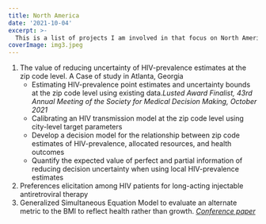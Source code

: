 ```yaml
---
title: North America
date: '2021-10-04'
excerpt: >- 
  This is a list of projects I am involved in that focus on North America.
coverImage: img3.jpeg
---
```

1.  The value of reducing uncertainty of HIV-prevalence estimates at the zip code level. A Case of study in Atlanta, Georgia
    *   Estimating HIV-prevalence point estimates and uncertainty bounds at the zip code level using existing data.*Lusted Award Finalist, 43rd Annual Meeting of the Society for Medical Decision Making, October 2021*
    *   Calibrating an HIV transmission model at the zip code level using city-level target parameters
    *   Develop a decision model for the relationship between zip code estimates of HIV-prevalence, allocated resources, and health outcomes
    *   Quantify the expected value of perfect and partial information of reducing decision uncertainty when using local HIV-prevalence estimates
2.  Preferences elicitation among HIV patients for long-acting injectable antiretroviral therapy
3.  Generalized Simultaneous Equation Model to evaluate an alternate metric to the BMI to reflect health rather than growth. [*Conference paper*](http://dx.doi.org/10.13140/RG.2.2.34973.23528)